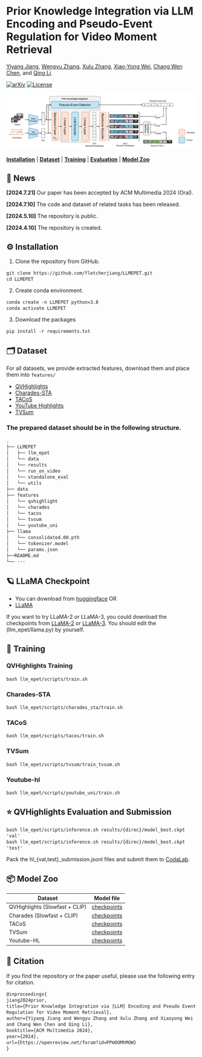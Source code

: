 # Prior Knowledge Integration via LLM Encoding and Pseudo-Event Regulation for Video Moment Retrieval

[Yiyang Jiang](https://yyjiang.com/), [Wengyu Zhang](https://wengyuzhang.com), [Xulu Zhang](), [Xiao-Yong Wei](), [Chang Wen Chen](https://web.comp.polyu.edu.hk/chencw/), and [Qing Li]().
</div>

[![arXiv](https://badgen.net/badge/arXiv/2404.00801/red?cache=300)](https://arxiv.org/abs/2404.00801)
[![License](https://badgen.net/badge/License/BSD%203-Clause%20License?color=blue&cache=300)](https://github.com/yeliudev/R2-Tuning/blob/main/LICENSE)



<p align="center"><img width="850" src="images/model.png"></p>


[**Installation**](#installation) | [**Dataset**](#dataset) | [**Training**](#training) | [**Evaluation**](#evaluation) | [**Model Zoo**](#model-zoo)

## 📢 News
**[2024.7.21]** Our paper has been accepted by ACM Multimedia 2024 (Oral).

**[2024.7.10]** The code and dataset of related tasks has been released.

**[2024.5.10]** The repository is public.

**[2024.4.10]** The repository is created.



<a name="installation"></a>
## ⚙️ Installation
1. Clone the repository from GitHub.

```shell
git clone https://github.com/fletcherjiang/LLMEPET.git
cd LLMEPET
```

2. Create conda environment.

```shell
conda create -n LLMEPET python=3.8
conda activate LLMEPET
```

3. Download the packages
```shell
pip install -r requirements.txt
```
<a name="dataset"></a>

## 🗂️ Dataset
For all datasets, we provide extracted features, download them and place them into `features/`
- [QVHighlights](https://polyuit-my.sharepoint.com/:u:/g/personal/yiyajiang_polyu_edu_hk/EW28uy57KENIusLy8T_u5ZcB8Stq6sPhPv0zfbhorENrmA?e=K60DvU)
- [Charades-STA](https://polyuit-my.sharepoint.com/:u:/g/personal/yiyajiang_polyu_edu_hk/EaP3G8d6z4VGgZ4qHtjQ_tYBGI6t3-zQCHX48xTeUww9ig?e=L4z64w)
- [TACoS](https://polyuit-my.sharepoint.com/:u:/g/personal/yiyajiang_polyu_edu_hk/EfTC9kZXptlJqr0TxfbV10MBf3CDxT-mguIxiI7_1Tf4Pg?e=WDzwmp)
- [YouTube Highlights](https://polyuit-my.sharepoint.com/:u:/g/personal/yiyajiang_polyu_edu_hk/ERIChtcQPQREsJMCdOng8DcBMzL_uRtv-n822aC3FGgHFA?e=uoxVha)
- [TVSum](https://polyuit-my.sharepoint.com/:u:/g/personal/yiyajiang_polyu_edu_hk/EfEJugMe4jNOr6OjKYwRwskBpdP5Tu9XDu3-pL8jKS0MFQ?e=7w50ow)

### The prepared dataset should be in the following structure.
```
.
├── LLMEPET
│   ├── llm_epet
│   └── data
│   └── results
│   └── run_on_video
│   └── standalone_eval
│   └── utils
├── data
├── features
│   └── qvhighlight
│   └── charades
│   └── tacos
│   └── tvsum
│   └── youtube_uni
├── llama
│   └── consolidated.00.pth
│   └── tokenizer.model
│   └── params.json
├──README.md
└── ···
```
## 🪐 LLaMA Checkpoint
* You can download from [huggingface](https://huggingface.co/nyanko7/LLaMA-7B)
OR
* [LLaMA](https://polyuit-my.sharepoint.com/:f:/g/personal/yiyajiang_polyu_edu_hk/EmNCvzkVem1Ik5gntXQYJ8gB1dv6WusOjKpzZjWdTVIRMw?e=HsZDIh)


If you want to try LLaMA-2 or LLaMA-3, you could download the checkpoints from [LLaMA-2](https://huggingface.co/meta-llama/Llama-2-7b) or [LLaMA-3](https://huggingface.co/meta-llama/Meta-Llama-3-8B/tree/main/original). You should edit the (llm_epet/llama.py) by yourself.



<a name="training"></a>

## 🚀 Training

### QVHighlights Training
```
bash llm_epet/scripts/train.sh  
```


### Charades-STA
```
bash llm_epet/scripts/charades_sta/train.sh
```

### TACoS
```
bash llm_epet/scripts/tacos/train.sh  
```

### TVSum
```
bash llm_epet/scripts/tvsum/train_tvsum.sh  
```

### Youtube-hl
```
bash llm_epet/scripts/youtube_uni/train.sh  
```



<a name="evaluation"></a>

## ⭐ QVHighlights Evaluation and Submission
```
bash llm_epet/scripts/inference.sh results/{direc}/model_best.ckpt 'val'
bash llm_epet/scripts/inference.sh results/{direc}/model_best.ckpt 'test'
```
Pack the hl_{val,test}_submission.jsonl files and submit them to [CodaLab](https://codalab.lisn.upsaclay.fr/competitions/6937).

<a name="model zoo"></a>

## 📦 Model Zoo
Dataset | Model file
 -- | -- 
QVHighlights (Slowfast + CLIP) | [checkpoints](https://polyuit-my.sharepoint.com/:f:/g/personal/yiyajiang_polyu_edu_hk/EgNbMi8eS1dCoRI7xo5Ivn0B0x0b8r0J2APzi8QkYjHfdw?e=ioqkQ5)
Charades (Slowfast + CLIP) | [checkpoints]()
TACoS | [checkpoints]()
TVSum | [checkpoints]()
Youtube-HL | [checkpoints]()
 

## 📖 Citation
If you find the repository or the paper useful, please use the following entry for citation.
```
@inproceedings{
jiang2024prior,
title={Prior Knowledge Integration via {LLM} Encoding and Pseudo Event Regulation for Video Moment Retrieval},
author={Yiyang Jiang and Wengyu Zhang and Xulu Zhang and Xiaoyong Wei and Chang Wen Chen and Qing Li},
booktitle={ACM Multimedia 2024},
year={2024},
url={https://openreview.net/forum?id=PPmOOMhMOW}
}
```